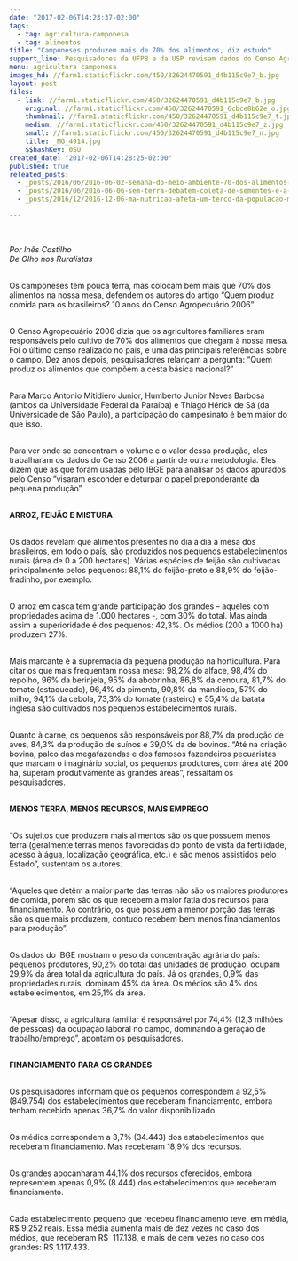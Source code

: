 ```yaml
---
date: "2017-02-06T14:23:37-02:00"
tags:
  - tag: agricultura-camponesa
  - tag: alimentos
title: "Camponeses produzem mais de 70% dos alimentos, diz estudo"
support_line: Pesquisadores da UFPB e da USP revisam dados do Censo Agropecuário 2006 e dizem que estimativa do IBGE subestimou papel dos pequenos
menu: agricultura camponesa
images_hd: //farm1.staticflickr.com/450/32624470591_d4b115c9e7_b.jpg
layout: post
files:
  - link: //farm1.staticflickr.com/450/32624470591_d4b115c9e7_b.jpg
    original: //farm1.staticflickr.com/450/32624470591_6cbce8b62e_o.jpg
    thumbnail: //farm1.staticflickr.com/450/32624470591_d4b115c9e7_t.jpg
    medium: //farm1.staticflickr.com/450/32624470591_d4b115c9e7_z.jpg
    small: //farm1.staticflickr.com/450/32624470591_d4b115c9e7_n.jpg
    title: _MG_4914.jpg
    $$hashKey: 0SU
created_date: "2017-02-06T14:28:25-02:00"
published: true
releated_posts:
  - _posts/2016/06/2016-06-02-semana-do-meio-ambiente-70-dos-alimentos-sao-produzidos-por-pequenos-agricultores.md
  - _posts/2016/06/2016-06-06-sem-terra-debatem-coleta-de-sementes-e-a-producao-de-mudas-para-reflorestamento.md
  - _posts/2016/12/2016-12-06-ma-nutricao-afeta-um-terco-da-populacao-mundial-e-custa-ususd-3-5-trilhoes-por-ano-diz-fao.md

---
```

<p>&nbsp;</p>

<p><em>Por In&ecirc;s Castilho<br />
De Olho nos Ruralistas&nbsp;</em></p>

<p><br />
Os camponeses t&ecirc;m pouca terra, mas colocam bem mais que 70% dos alimentos na nossa mesa, defendem os autores do artigo &ldquo;Quem produz comida para os brasileiros? 10 anos do Censo Agropecu&aacute;rio 2006&rdquo;</p>

<p><br />
O Censo Agropecu&aacute;rio 2006 dizia que os agricultores familiares eram respons&aacute;veis pelo cultivo de 70% dos alimentos que chegam &agrave; nossa mesa. Foi o &uacute;ltimo censo realizado no pa&iacute;s, e uma das principais refer&ecirc;ncias sobre o campo. Dez anos depois, pesquisadores relan&ccedil;am a pergunta: &ldquo;Quem produz os alimentos que comp&otilde;em a cesta b&aacute;sica nacional?&rdquo;</p>

<p><br />
Para Marco Antonio Mitidiero Junior, Humberto Junior Neves Barbosa (ambos da Universidade Federal da Para&iacute;ba) e Thiago H&eacute;rick de S&aacute; (da Universidade de S&atilde;o Paulo), a participa&ccedil;&atilde;o do campesinato &eacute; bem maior do que isso.</p>

<p><br />
Para ver onde se concentram o volume e o valor dessa produ&ccedil;&atilde;o, eles trabalharam os dados do Censo 2006 a partir de outra metodologia. Eles dizem que as que foram usadas pelo IBGE para analisar os dados apurados pelo Censo &ldquo;visaram esconder e deturpar o papel preponderante da pequena produ&ccedil;&atilde;o&rdquo;.</p>

<p><br />
<strong>ARROZ, FEIJ&Atilde;O E MISTURA</strong></p>

<p><br />
Os dados revelam que alimentos presentes no dia a dia &agrave; mesa dos brasileiros, em todo o pa&iacute;s, s&atilde;o produzidos nos pequenos estabelecimentos rurais (&aacute;rea de 0 a 200 hectares). V&aacute;rias esp&eacute;cies de feij&atilde;o s&atilde;o cultivadas principalmente pelos pequenos: 88,1% do feij&atilde;o-preto e 88,9% do feij&atilde;o-fradinho, por exemplo.</p>

<p><br />
O arroz em casca tem grande participa&ccedil;&atilde;o dos grandes &ndash; aqueles com propriedades acima de 1.000 hectares -, com 30% do total. Mas ainda assim a superioridade &eacute; dos pequenos: 42,3%. Os m&eacute;dios (200 a 1000 ha) produzem 27%.</p>

<p><br />
Mais marcante &eacute; a supremacia da pequena produ&ccedil;&atilde;o na horticultura. Para citar os que mais frequentam nossa mesa: 98,2% do alface, 98,4% do repolho, 96% da berinjela, 95% da abobrinha, 86,8% da cenoura, 81,7% do tomate (estaqueado), 96,4% da pimenta, 90,8% da mandioca, 57% do milho, 94,1% da cebola, 73,3% do tomate (rasteiro) e 55,4% da batata inglesa s&atilde;o cultivados nos pequenos estabelecimentos rurais.</p>

<p><br />
Quanto &agrave; carne, os pequenos s&atilde;o respons&aacute;veis por 88,7% da produ&ccedil;&atilde;o de aves, 84,3% da produ&ccedil;&atilde;o de su&iacute;nos e 39,0% da de bovinos. &ldquo;At&eacute; na cria&ccedil;&atilde;o bovina, palco das megafazendas e dos famosos fazendeiros pecuaristas que marcam o imagin&aacute;rio social, os pequenos produtores, com &aacute;rea at&eacute; 200 ha, superam produtivamente as grandes &aacute;reas&rdquo;, ressaltam os pesquisadores.</p>

<p><br />
<strong>MENOS TERRA, MENOS RECURSOS, MAIS EMPREGO</strong></p>

<p><br />
&ldquo;Os sujeitos que produzem mais alimentos s&atilde;o os que possuem menos terra (geralmente terras menos favorecidas do ponto de vista da fertilidade, acesso &agrave; &aacute;gua, localiza&ccedil;&atilde;o geogr&aacute;fica, etc.) e s&atilde;o menos assistidos pelo Estado&rdquo;, sustentam os autores.</p>

<p><br />
&ldquo;Aqueles que det&ecirc;m a maior parte das terras n&atilde;o s&atilde;o os maiores produtores de comida, por&eacute;m s&atilde;o os que recebem a maior fatia dos recursos para financiamento. Ao contr&aacute;rio, os que possuem a menor por&ccedil;&atilde;o das terras s&atilde;o os que mais produzem, contudo recebem bem menos financiamentos para produ&ccedil;&atilde;o&rdquo;.</p>

<p><br />
Os dados do IBGE mostram o peso da concentra&ccedil;&atilde;o agr&aacute;ria do pa&iacute;s: pequenos produtores, 90,2% do total das unidades de produ&ccedil;&atilde;o, ocupam 29,9% da &aacute;rea total da agricultura do pa&iacute;s. J&aacute; os grandes, 0,9% das propriedades rurais, dominam 45% da &aacute;rea. Os m&eacute;dios s&atilde;o 4% dos estabelecimentos, em 25,1% da &aacute;rea.</p>

<p><br />
&ldquo;Apesar disso, a agricultura familiar &eacute; respons&aacute;vel por 74,4% (12,3 milh&otilde;es de pessoas) da ocupa&ccedil;&atilde;o laboral no campo, dominando a gera&ccedil;&atilde;o de trabalho/emprego&rdquo;, apontam os pesquisadores.</p>

<p><br />
<strong>FINANCIAMENTO PARA OS GRANDES</strong></p>

<p><br />
Os pesquisadores informam que os pequenos correspondem a 92,5% (849.754) dos estabelecimentos que receberam financiamento, embora tenham recebido apenas 36,7% do valor disponibilizado.</p>

<p><br />
Os m&eacute;dios correspondem a 3,7% (34.443) dos estabelecimentos que receberam financiamento. Mas receberam 18,9% dos recursos.</p>

<p><br />
Os grandes abocanharam 44,1% dos recursos oferecidos, embora representem apenas 0,9% (8.444) dos estabelecimentos que receberam financiamento.</p>

<p><br />
Cada estabelecimento pequeno que recebeu financiamento teve, em m&eacute;dia, R$ 9.252 reais. Essa m&eacute;dia aumenta mais de dez vezes no caso dos m&eacute;dios, que receberam R$ &nbsp;117.138, e mais de cem vezes no caso dos grandes: R$ 1.117.433.</p>
